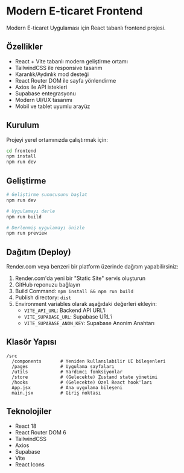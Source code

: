 # Modern E-ticaret Frontend

Modern E-ticaret Uygulaması için React tabanlı frontend projesi.

## Özellikler

- React + Vite tabanlı modern geliştirme ortamı
- TailwindCSS ile responsive tasarım
- Karanlık/Aydınlık mod desteği
- React Router DOM ile sayfa yönlendirme
- Axios ile API istekleri
- Supabase entegrasyonu
- Modern UI/UX tasarımı
- Mobil ve tablet uyumlu arayüz

## Kurulum

Projeyi yerel ortamınızda çalıştırmak için:

```bash
cd frontend
npm install
npm run dev
```

## Geliştirme

```bash
# Geliştirme sunucusunu başlat
npm run dev

# Uygulamayı derle
npm run build

# Derlenmiş uygulamayı önizle
npm run preview
```

## Dağıtım (Deploy)

Render.com veya benzeri bir platform üzerinde dağıtım yapabilirsiniz:

1. Render.com'da yeni bir "Static Site" servis oluşturun
2. GitHub reponuzu bağlayın
3. Build Command: `npm install && npm run build`
4. Publish directory: `dist`
5. Environment variables olarak aşağıdaki değerleri ekleyin:
   - `VITE_API_URL`: Backend API URL'i
   - `VITE_SUPABASE_URL`: Supabase URL'i
   - `VITE_SUPABASE_ANON_KEY`: Supabase Anonim Anahtarı

## Klasör Yapısı

```
/src
  /components       # Yeniden kullanılabilir UI bileşenleri
  /pages            # Uygulama sayfaları
  /utils            # Yardımcı fonksiyonlar
  /store            # (Gelecekte) Zustand state yönetimi
  /hooks            # (Gelecekte) Özel React hook'ları
  App.jsx           # Ana uygulama bileşeni
  main.jsx          # Giriş noktası
```

## Teknolojiler

- React 18
- React Router DOM 6
- TailwindCSS
- Axios
- Supabase
- Vite
- React Icons